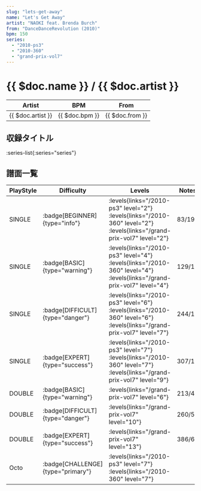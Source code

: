 ```yaml
---
slug: "lets-get-away"
name: "Let's Get Away"
artist: "NAOKI feat. Brenda Burch"
from: "DanceDanceRevolution (2010)"
bpm: 150
series:
  - "2010-ps3"
  - "2010-360"
  - "grand-prix-vol7"
---
```


# {{ $doc.name }} / {{ $doc.artist }}

|Artist|BPM|From|
|------|---|----|
|{{ $doc.artist }}|{{ $doc.bpm }}|{{ $doc.from }}|

## 収録タイトル

:series-list{:series="series"}

## 譜面一覧

|PlayStyle|Difficulty|Levels|Notes|Movie|
|---------|----------|------|-----|-----|
|SINGLE| :badge[BEGINNER]{type="info"}| :levels{links="/2010-ps3" level="2"} :levels{links="/2010-360" level="2"} :levels{links="/grand-prix-vol7" level="2"}|83/19||
|SINGLE| :badge[BASIC]{type="warning"}| :levels{links="/2010-ps3" level="4"} :levels{links="/2010-360" level="4"} :levels{links="/grand-prix-vol7" level="4"}|129/13||
|SINGLE| :badge[DIFFICULT]{type="danger"}| :levels{links="/2010-ps3" level="6"} :levels{links="/2010-360" level="6"} :levels{links="/grand-prix-vol7" level="7"}|244/12||
|SINGLE| :badge[EXPERT]{type="success"}| :levels{links="/2010-ps3" level="7"} :levels{links="/2010-360" level="7"} :levels{links="/grand-prix-vol7" level="9"}|307/10||
|DOUBLE| :badge[BASIC]{type="warning"}| :levels{links="/grand-prix-vol7" level="6"}|213/40||
|DOUBLE| :badge[DIFFICULT]{type="danger"}| :levels{links="/grand-prix-vol7" level="10"}|260/53||
|DOUBLE| :badge[EXPERT]{type="success"}| :levels{links="/grand-prix-vol7" level="13"}|386/6||
|Octo| :badge[CHALLENGE]{type="primary"}| :levels{links="/2010-ps3" level="7"} :levels{links="/2010-360" level="7"}|||
